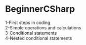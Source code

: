 # BeginnerCSharp

1-First steps in coding  
2-Simple operations and calculations  
3-Conditional statements  
4-Nested conditional statements  
